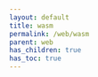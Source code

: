 ```yaml
---
layout: default
title: wasm
permalink: /web/wasm
parent: web
has_children: true
has_toc: true
---
```

